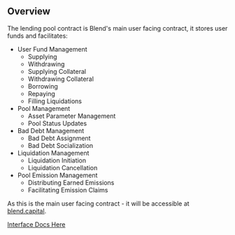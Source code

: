 ## Overview

The lending pool contract is Blend's main user facing contract, it stores user funds and facilitates:

- User Fund Management
  - Supplying
  - Withdrawing
  - Supplying Collateral
  - Withdrawing Collateral
  - Borrowing
  - Repaying
  - Filling Liquidations
- Pool Management
  - Asset Parameter Management
  - Pool Status Updates
- Bad Debt Management
  - Bad Debt Assignment
  - Bad Debt Socialization
- Liquidation Management
  - Liquidation Initiation
  - Liquidation Cancellation
- Pool Emission Management
  - Distributing Earned Emissions
  - Facilitating Emission Claims

As this is the main user facing contract - it will be accessible at [blend.capital](https://www.blend.capital).

[Interface Docs Here](https://docs.rs/blend-interfaces/0.0.1/blend_interfaces/pool/index.html)
